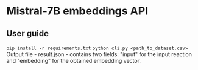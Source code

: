 # Mistral-7B embeddings API

## User guide
`pip install -r requirements.txt`
`python cli.py <path_to_dataset.csv>`
Output file - result.json - contains two fields: "input" for the input reaction and "embedding" for the obtained embedding vector.
